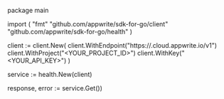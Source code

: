 package main

import (
    "fmt"
    "github.com/appwrite/sdk-for-go/client"
    "github.com/appwrite/sdk-for-go/health"
)

client := client.New(
    client.WithEndpoint("https://<REGION>.cloud.appwrite.io/v1")
    client.WithProject("<YOUR_PROJECT_ID>")
    client.WithKey("<YOUR_API_KEY>")
)

service := health.New(client)

response, error := service.Get())
